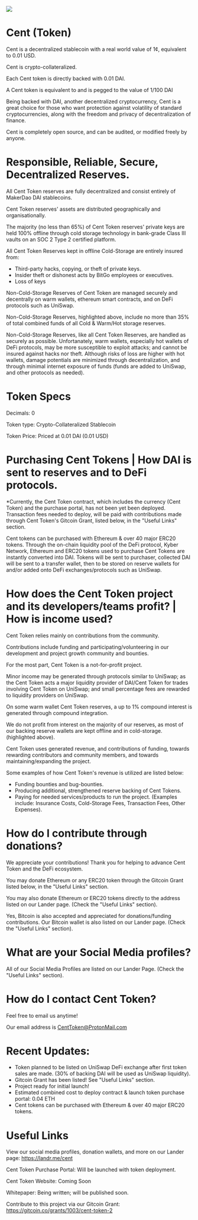 ![](https://i.imgur.com/comIPd8.png)

# Cent (Token)

Cent is a decentralized stablecoin with a real world value of 1¢, equivalent to 0.01 USD.

Cent is crypto-collateralized.

Each Cent token is directly backed with 0.01 DAI.

A Cent token is equivalent to and is pegged to the value of 1/100 DAI

Being backed with DAI, another decentralized cryptocurrency, Cent is a great choice for those who want protection against volatility of standard cryptocurrencies, along with the freedom and privacy of decentralization of finance.

Cent is completely open source, and can be audited, or modified freely by anyone.

# Responsible, Reliable, Secure, Decentralized Reserves.

All Cent Token reserves are fully decentralized and consist entirely of MakerDao DAI stablecoins.

Cent Token reserves' assets are distributed geographically and organisationally.

The majority (no less than 65%) of Cent Token reserves' private keys are held 100% offline through cold storage technology in bank-grade Class III vaults on an SOC 2 Type 2 certified platform.

All Cent Token Reserves kept in offline Cold-Storage are entirely insured from:
 - Third-party hacks, copying, or theft of private keys.
 - Insider theft or dishonest acts by BitGo employees or executives.
 - Loss of keys
 
 Non-Cold-Storage Reserves of Cent Token are managed securely and decentrally on warm wallets, ethereum smart contracts, and on DeFi protocols such as UniSwap.
 
 Non-Cold-Storage Reserves, highlighted above, include no more than 35% of total combined funds of all Cold & Warm/Hot storage reserves.
 
 Non-Cold-Storage Reserves, like all Cent Token Reserves, are handled as securely as possible. 
 Unfortanately, warm wallets, especially hot wallets of DeFi protocols, may be more susceptible to exploit attacks; and cannot be insured against hacks nor theft. Although risks of loss are higher with hot wallets, damage potentials are minimized through decentralization, and through minimal internet exposure of funds (funds are added to UniSwap, and other protocols as needed).

# Token Specs

Decimals: 0

Token type: Crypto-Collateralized Stablecoin

Token Price: Priced at 0.01 DAI (0.01 USD)

# Purchasing Cent Tokens | How DAI is sent to reserves and to DeFi protocols.

*Currently, the Cent Token contract, which includes the currency (Cent Token) and the purchase portal, has not been yet been deployed. Transaction fees needed to deploy, will be paid with contributions made through Cent Token's Gitcoin Grant, listed below, in the "Useful Links" section.

Cent tokens can be purchased with Ethereum & over 40 major ERC20 tokens.
Through the on-chain liquidity pool of the DeFi protocol, Kyber Network, Ethereum and ERC20 tokens used to purchase Cent Tokens are instantly converted into DAI.
Tokens will be sent to purchaser, collected DAI will be sent to a transfer wallet, then to be stored on reserve wallets for and/or added onto DeFi exchanges/protocols such as UniSwap.

# How does the Cent Token project and its developers/teams profit? | How is income used?

Cent Token relies mainly on contributions from the community.

Contributions include funding and participating/volunteering in our development and project growth community and bounties.

For the most part, Cent Token is a not-for-profit project.

Minor income may be generated through protocols similar to UniSwap; as the Cent Token acts a major liquidity provider of DAI/Cent Token for trades involving Cent Token on UniSwap; and small percentage fees are rewarded to liquidity providers on UniSwap.

On some warm wallet Cent Token reserves, a up to 1% compound interest is generated through compound integration. 

We do not profit from interest on the majority of our reserves, as most of our backing reserve wallets are kept offline and in cold-storage. (highlighted above).

Cent Token uses generated revenue, and contributions of funding, towards rewarding contributors and community members, and towards maintaining/expanding the project.

Some examples of how Cent Token's revenue is utilized are listed below:

- Funding bounties and bug-bounties.
- Producing additional, strengthened reserve backing of Cent Tokens.
- Paying for needed services/products to run the project. (Examples include: Insurance Costs, Cold-Storage Fees, Transaction Fees, Other Expenses).


# How do I contribute through donations?

We appreciate your contributions! Thank you for helping to advance Cent Token and the DeFi ecosystem.

You may donate Ethereum or any ERC20 token through the Gitcoin Grant listed below, in the "Useful Links" section.

You may also donate Ethereum or ERC20 tokens directly to the address listed on our Lander page. (Check the "Useful Links" section).

Yes, Bitcoin is also accepted and appreciated for donations/funding contributions. 
Our Bitcoin wallet is also listed on our Lander page. (Check the "Useful Links" section).

# What are your Social Media profiles?

All of our Social Media Profiles are listed on our Lander Page. (Check the "Useful Links" section).

# How do I contact Cent Token?

Feel free to email us anytime!

Our email address is CentToken@ProtonMail.com


# Recent Updates:

- Token planned to be listed on UniSwap DeFi exchange after first token sales are made. (30% of backing DAI will be used as UniSwap liquidity).
- Gitcoin Grant has been listed! See "Useful Links" section.
- Project ready for initial launch!
- Estimated combined cost to deploy contract & launch token purchase portal: 0.04 ETH
- Cent tokens can be purchased with Ethereum & over 40 major ERC20 tokens.

# Useful Links

View our social media profiles, donation wallets, and more on our Lander page: https://landr.me/cent

Cent Token Purchase Portal: Will be launched with token deployment.

Cent Token Website: Coming Soon

Whitepaper: Being written; will be published soon.

Contribute to this project via our Gitcoin Grant: https://gitcoin.co/grants/1003/cent-token-2
